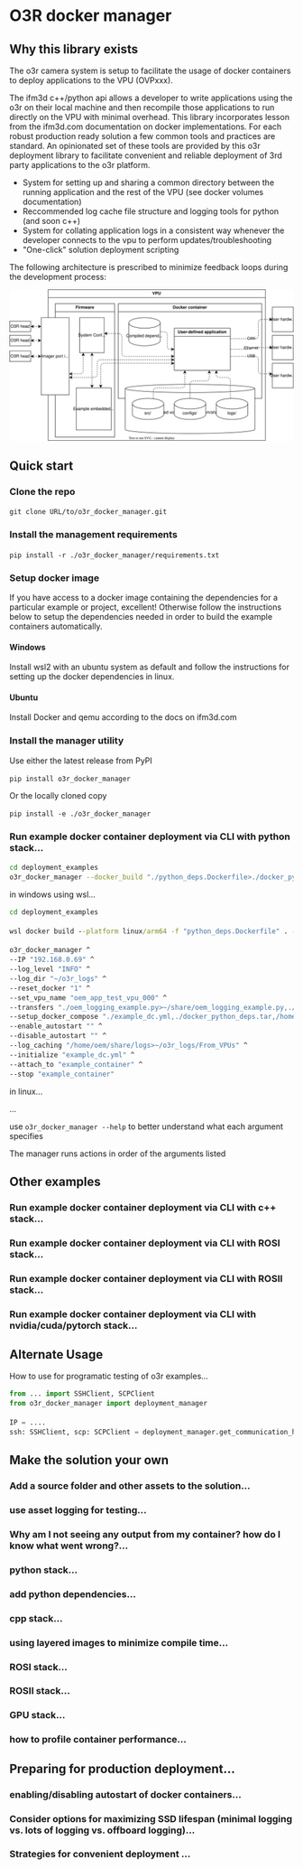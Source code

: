 # O3R docker manager

## Why this library exists

The o3r camera system is setup to facilitate the usage of docker containers to deploy applications to the VPU (OVPxxx).

The ifm3d c++/python api allows a developer to write applications using the o3r on their local machine and then recompile those applications to run directly on the VPU with minimal overhead. This library incorporates lesson from the ifm3d.com documentation on docker implementations. For each robust production ready solution a few common tools and practices are standard. An opinionated set of these tools are provided by this o3r deployment library to facilitate convenient and reliable deployment of 3rd party applications to the o3r platform.

- System for setting up and sharing a common directory between the running application and the rest of the VPU (see docker volumes documentation)
- Reccommended log cache file structure and logging tools for python (and soon c++)
- System for collating application logs in a consistent way whenever the developer connects to the vpu to perform updates/troubleshooting
- "One-click" solution deployment scripting

The following architecture is prescribed to minimize feedback loops during the development process:

![](schematic.drawio.svg)


## Quick start

### Clone the repo

`git clone URL/to/o3r_docker_manager.git`

### Install the management requirements

`pip install -r ./o3r_docker_manager/requirements.txt`

### Setup docker image

If you have access to a docker image containing the dependencies for a particular example or project, excellent! Otherwise follow the instructions below to setup the dependencies needed in order to build the example containers automatically.

#### Windows

Install wsl2 with an ubuntu system as default and follow the instructions for setting up the docker dependencies in linux.

#### Ubuntu

Install Docker and qemu according to the docs on ifm3d.com

### Install the manager utility

Use either the latest release from PyPI

`pip install o3r_docker_manager`

Or the locally cloned copy

`pip install -e ./o3r_docker_manager`

### Run example docker container deployment via CLI with python stack...

```sh
cd deployment_examples
o3r_docker_manager --docker_build "./python_deps.Dockerfile>./docker_python_deps.tar"
```

in windows using wsl...

```bat
cd deployment_examples

wsl docker build --platform linux/arm64 -f "python_deps.Dockerfile" . -o "type=tar,dest=docker_python_deps.tar"

o3r_docker_manager ^
--IP "192.168.0.69" ^
--log_level "INFO" ^
--log_dir "~/o3r_logs" ^
--reset_docker "1" ^
--set_vpu_name "oem_app_test_vpu_000" ^
--transfers "./oem_logging_example.py>~/share/oem_logging_example.py,./oem_logging.py>~/share/oem_logging.py,./configs>~/share/configs" ^
--setup_docker_compose "./example_dc.yml,./docker_python_deps.tar,/home/oem/share,oemshare" ^
--enable_autostart "" ^
--disable_autostart "" ^
--log_caching "/home/oem/share/logs>~/o3r_logs/From_VPUs" ^
--initialize "example_dc.yml" ^
--attach_to "example_container" ^
--stop "example_container"
```
in linux...

...


use `o3r_docker_manager --help` to better understand what each argument specifies

The manager runs actions in order of the arguments listed


## Other examples

### Run example docker container deployment via CLI with c++ stack...

### Run example docker container deployment via CLI with ROSI stack...

### Run example docker container deployment via CLI with ROSII stack...

### Run example docker container deployment via CLI with nvidia/cuda/pytorch stack...

## Alternate Usage

How to use for programatic testing of o3r examples...

```python
from ... import SSHClient, SCPClient
from o3r_docker_manager import deployment_manager

IP = ....
ssh: SSHClient, scp: SCPClient = deployment_manager.get_communication_handles(IP)
```

## Make the solution your own

### Add a source folder and other assets to the solution...

### use asset logging for testing...

### Why am I not seeing any output from my container? how do I know what went wrong?...

### python stack...

###  add python dependencies...

### cpp stack...

###  using layered images to minimize compile time...

### ROSI stack...

### ROSII stack...

### GPU stack...

### how to profile container performance...



## Preparing for production deployment...

### enabling/disabling autostart of docker containers...

### Consider options for maximizing SSD lifespan (minimal logging vs. lots of logging vs. offboard logging)...

### Strategies for convenient deployment ...

